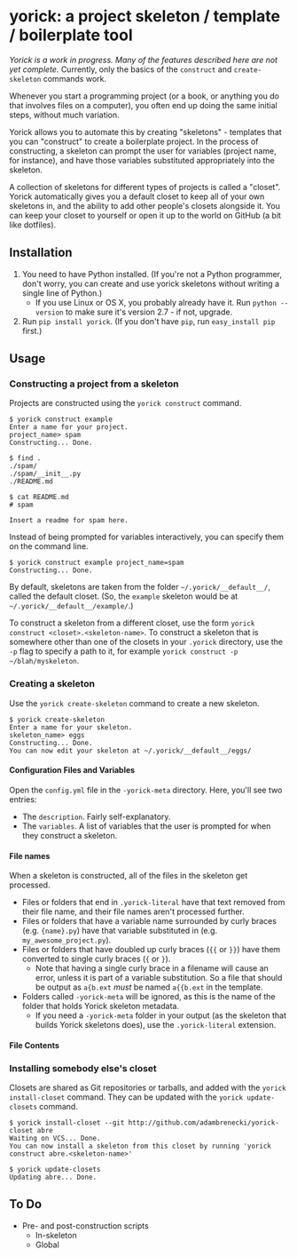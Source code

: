 # yorick: a project skeleton / template / boilerplate tool

*Yorick is a work in progress. Many of the features described here are not yet complete.* Currently, only the basics of the `construct` and `create-skeleton` commands work.

Whenever you start a programming project (or a book, or anything you do that involves files on a computer), you often end up doing the same initial steps, without much variation.

Yorick allows you to automate this by creating "skeletons" - templates that you can "construct" to create a boilerplate project. In the process of constructing, a skeleton can prompt the user for variables (project name, for instance), and have those variables substituted appropriately into the skeleton.

A collection of skeletons for different types of projects is called a "closet". Yorick automatically gives you a default closet to keep all of your own skeletons in, and the ability to add other people's closets alongside it. You can keep your closet to yourself or open it up to the world on GitHub (a bit like dotfiles).

## Installation

1. You need to have Python installed. (If you're not a Python programmer, don't worry, you can create and use yorick skeletons without writing a single line of Python.)
	- If you use Linux or OS X, you probably already have it. Run `python --version` to make sure it's version 2.7 - if not, upgrade.
2. Run `pip install yorick`. (If you don't have `pip`, run `easy_install pip` first.)

## Usage

### Constructing a project from a skeleton

Projects are constructed using the `yorick construct` command.

```
$ yorick construct example
Enter a name for your project.
project_name> spam
Constructing... Done.

$ find .
./spam/
./spam/__init__.py
./README.md

$ cat README.md
# spam

Insert a readme for spam here.
```

Instead of being prompted for variables interactively, you can specify them on the command line.

```
$ yorick construct example project_name=spam
Constructing... Done.
```

By default, skeletons are taken from the folder `~/.yorick/__default__/`, called the default closet. (So, the `example` skeleton would be at `~/.yorick/__default__/example/`.)

To construct a skeleton from a different closet, use the form `yorick construct <closet>.<skeleton-name>`. To construct a skeleton that is somewhere other than one of the closets in your `.yorick` directory, use the `-p` flag to specify a path to it, for example `yorick construct -p ~/blah/myskeleton`.

### Creating a skeleton

Use the `yorick create-skeleton` command to create a new skeleton.

```
$ yorick create-skeleton
Enter a name for your skeleton.
skeleton_name> eggs
Constructing... Done.
You can now edit your skeleton at ~/.yorick/__default__/eggs/
```

#### Configuration Files and Variables

Open the `config.yml` file in the `-yorick-meta` directory. Here, you'll see two entries:

- The `description`. Fairly self-explanatory.
- The `variables`. A list of variables that the user is prompted for when they construct a skeleton.

#### File names

When a skeleton is constructed, all of the files in the skeleton get processed.

- Files or folders that end in `.yorick-literal` have that text removed from their file name, and their file names aren't processed further.
- Files or folders that have a variable name surrounded by curly braces (e.g. `{name}.py`) have that variable substituted in (e.g. `my_awesome_project.py`).
- Files or folders that have doubled up curly braces (`{{` or `}}`) have them converted to single curly braces (`{` or `}`).
	- Note that having a single curly brace in a filename will cause an error, unless it is part of a variable substitution. So a file that should be output as `a{b.ext` *must* be named `a{{b.ext` in the template.
- Folders called `-yorick-meta` will be ignored, as this is the name of the folder that holds Yorick skeleton metadata.
	- If you need a `-yorick-meta` folder in your output (as the skeleton that builds Yorick skeletons does), use the `.yorick-literal` extension.
	
#### File Contents

### Installing somebody else's closet

Closets are shared as Git repositories or tarballs, and added with the `yorick install-closet` command. They can be updated with the `yorick update-closets` command.

```
$ yorick install-closet --git http://github.com/adambrenecki/yorick-closet abre
Waiting on VCS... Done.
You can now install a skeleton from this closet by running 'yorick construct abre.<skeleton-name>'

$ yorick update-closets
Updating abre... Done.
```

## To Do

- Pre- and post-construction scripts
	- In-skeleton
	- Global

 